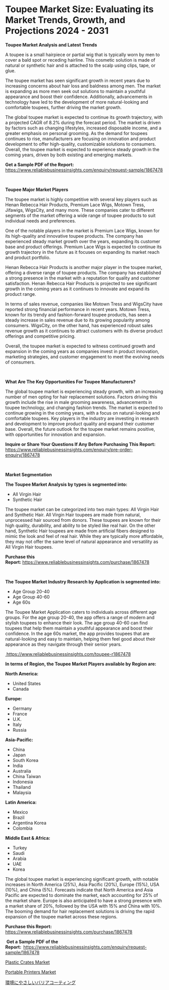 <p><h1>Toupee Market Size: Evaluating its Market Trends, Growth, and Projections 2024 - 2031</h1></p><p><strong>Toupee Market Analysis and Latest Trends</strong></p>
<p><p>A toupee is a small hairpiece or partial wig that is typically worn by men to cover a bald spot or receding hairline. This cosmetic solution is made of natural or synthetic hair and is attached to the scalp using clips, tape, or glue.</p><p>The toupee market has seen significant growth in recent years due to increasing concerns about hair loss and baldness among men. The market is expanding as more men seek out solutions to maintain a youthful appearance and boost their confidence. Additionally, advancements in technology have led to the development of more natural-looking and comfortable toupees, further driving the market growth.</p><p>The global toupee market is expected to continue its growth trajectory, with a projected CAGR of 8.2% during the forecast period. The market is driven by factors such as changing lifestyles, increased disposable income, and a greater emphasis on personal grooming. As the demand for toupees continues to rise, manufacturers are focusing on innovation and product development to offer high-quality, customizable solutions to consumers. Overall, the toupee market is expected to experience steady growth in the coming years, driven by both existing and emerging markets.</p></p>
<p><strong>Get a Sample PDF of the Report:&nbsp;</strong> <a href="https://www.reliablebusinessinsights.com/enquiry/request-sample/1867478">https://www.reliablebusinessinsights.com/enquiry/request-sample/1867478</a></p>
<p>&nbsp;</p>
<p><strong>Toupee Major Market Players</strong></p>
<p><p>The toupee market is highly competitive with several key players such as Henan Rebecca Hair Products, Premium Lace Wigs, Motown Tress, Jifawigs, WigsCity, and many more. These companies cater to different segments of the market offering a wide range of toupee products to suit individual needs and preferences.</p><p>One of the notable players in the market is Premium Lace Wigs, known for its high-quality and innovative toupee products. The company has experienced steady market growth over the years, expanding its customer base and product offerings. Premium Lace Wigs is expected to continue its growth trajectory in the future as it focuses on expanding its market reach and product portfolio.</p><p>Henan Rebecca Hair Products is another major player in the toupee market, offering a diverse range of toupee products. The company has established a strong presence in the market with a reputation for quality and customer satisfaction. Henan Rebecca Hair Products is projected to see significant growth in the coming years as it continues to innovate and expand its product range.</p><p>In terms of sales revenue, companies like Motown Tress and WigsCity have reported strong financial performance in recent years. Motown Tress, known for its trendy and fashion-forward toupee products, has seen a steady increase in sales revenue due to its growing popularity among consumers. WigsCity, on the other hand, has experienced robust sales revenue growth as it continues to attract customers with its diverse product offerings and competitive pricing.</p><p>Overall, the toupee market is expected to witness continued growth and expansion in the coming years as companies invest in product innovation, marketing strategies, and customer engagement to meet the evolving needs of consumers.</p></p>
<p>&nbsp;</p>
<p><strong>What Are The Key Opportunities For Toupee Manufacturers?</strong></p>
<p><p>The global toupee market is experiencing steady growth, with an increasing number of men opting for hair replacement solutions. Factors driving this growth include the rise in male grooming awareness, advancements in toupee technology, and changing fashion trends. The market is expected to continue growing in the coming years, with a focus on natural-looking and comfortable toupees. Key players in the industry are investing in research and development to improve product quality and expand their customer base. Overall, the future outlook for the toupee market remains positive, with opportunities for innovation and expansion.</p></p>
<p><strong>Inquire or Share Your Questions If Any Before Purchasing This Report:</strong> <a href="https://www.reliablebusinessinsights.com/enquiry/pre-order-enquiry/1867478">https://www.reliablebusinessinsights.com/enquiry/pre-order-enquiry/1867478</a></p>
<p>&nbsp;</p>
<p><strong>Market Segmentation</strong></p>
<p><strong>The Toupee Market Analysis by types is segmented into:</strong></p>
<p><ul><li>All Virgin Hair</li><li>Synthetic Hair</li></ul></p>
<p><p>The toupee market can be categorized into two main types: All Virgin Hair and Synthetic Hair. All Virgin Hair toupees are made from natural, unprocessed hair sourced from donors. These toupees are known for their high quality, durability, and ability to be styled like real hair. On the other hand, Synthetic Hair toupees are made from artificial fibers designed to mimic the look and feel of real hair. While they are typically more affordable, they may not offer the same level of natural appearance and versatility as All Virgin Hair toupees.</p></p>
<p><strong>Purchase this Report:&nbsp;</strong><a href="https://www.reliablebusinessinsights.com/purchase/1867478">https://www.reliablebusinessinsights.com/purchase/1867478</a></p>
<p>&nbsp;</p>
<p><strong>The Toupee Market Industry Research by Application is segmented into:</strong></p>
<p><ul><li>Age Group 20-40</li><li>Age Group 40-60</li><li>Age 60s</li></ul></p>
<p><p>The Toupee Market Application caters to individuals across different age groups. For the age group 20-40, the app offers a range of modern and stylish toupees to enhance their look. The age group 40-60 can find toupees that help them maintain a youthful appearance and boost their confidence. In the age 60s market, the app provides toupees that are natural-looking and easy to maintain, helping them feel good about their appearance as they navigate through their senior years.</p></p>
<p><a href="https://www.reliablebusinessinsights.com/toupee-r1867478">&nbsp;https://www.reliablebusinessinsights.com/toupee-r1867478</a></p>
<p><strong>In terms of Region, the Toupee Market Players available by Region are:</strong></p>
<p>
    <p> <strong> North America: </strong>
        <ul>
            <li>United States</li>
            <li>Canada</li>
        </ul>
        </p> 
    <p> <strong> Europe: </strong>
        <ul>
            <li>Germany</li>
            <li>France</li>
            <li>U.K.</li>
            <li>Italy</li>
            <li>Russia</li>
        </ul>
        </p> 
    <p> <strong> Asia-Pacific: </strong>
        <ul>
            <li>China</li>
            <li>Japan</li>
            <li>South Korea</li>
            <li>India</li>
            <li>Australia</li>
            <li>China Taiwan</li>
            <li>Indonesia</li>
            <li>Thailand</li>
            <li>Malaysia</li>
        </ul>
        </p> 
    <p> <strong> Latin America: </strong>
        <ul>
            <li>Mexico</li>
            <li>Brazil</li>
            <li>Argentina Korea</li>
            <li>Colombia</li>
        </ul>
        </p> 
    <p> <strong> Middle East & Africa: </strong>
        <ul>
            <li>Turkey</li>
            <li>Saudi</li>
            <li>Arabia</li>
            <li>UAE</li>
            <li>Korea</li>
        </ul>
    </p>
    </p>
<p><p>The global toupee market is experiencing significant growth, with notable increases in North America (25%), Asia Pacific (20%), Europe (15%), USA (10%), and China (5%). Forecasts indicate that North America and Asia Pacific are expected to dominate the market, each accounting for 25% of the market share. Europe is also anticipated to have a strong presence with a market share of 20%, followed by the USA with 15% and China with 10%. The booming demand for hair replacement solutions is driving the rapid expansion of the toupee market across these regions.</p></p>
<p><strong>Purchase this Report: </strong><a href="https://www.reliablebusinessinsights.com/purchase/1867478">https://www.reliablebusinessinsights.com/purchase/1867478</a></p>
<p>&nbsp;<strong>Get a Sample PDF of the Report:&nbsp;&nbsp;</strong><a href="https://www.reliablebusinessinsights.com/enquiry/request-sample/1867478">https://www.reliablebusinessinsights.com/enquiry/request-sample/1867478</a></p>
<p><strong></strong></p>
<p><p><a href="https://github.com/Seman3302/Market-Research-Report-List-1/blob/main/plastic-crates-market.md">Plastic Crates Market</a></p><p><a href="https://github.com/jnzzvtbl92/Market-Research-Report-List-1/blob/main/portable-printers-market.md">Portable Printers Market</a></p><p><a href="https://github.com/mohamedbakry57/Market-Research-Report-List-4/blob/main/8294971141999.md">環境にやさしいバリアコーティング</a></p></p>